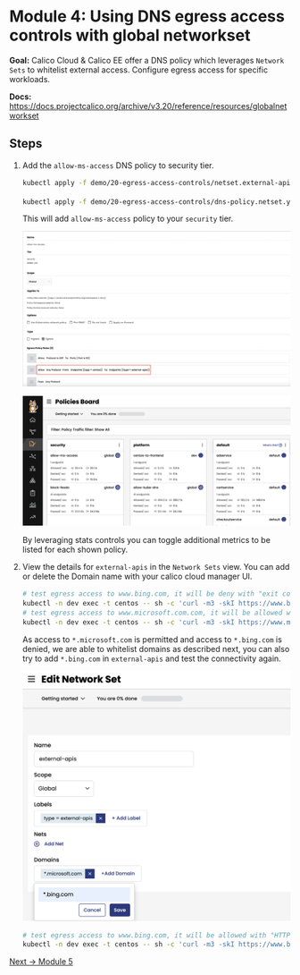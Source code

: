 # Module 4: Using DNS egress access controls with global networkset 

**Goal:** Calico Cloud & Calico EE offer a DNS policy which leverages `Network Sets` to whitelist external access. Configure egress access for specific workloads.

**Docs:** https://docs.projectcalico.org/archive/v3.20/reference/resources/globalnetworkset

## Steps

1. Add the `allow-ms-access` DNS policy to security tier.

    ```bash
    kubectl apply -f demo/20-egress-access-controls/netset.external-apis.yaml

    kubectl apply -f demo/20-egress-access-controls/dns-policy.netset.yaml
    ```

    This will add `allow-ms-access` policy to your `security` tier. 
    
    ![create dns policy](../img/create-dns-policy.png)

    ![policies board](../img/policies-board.png)

    By leveraging stats controls you can toggle additional metrics to be listed for each shown policy.

   


2. View the details for `external-apis` in the `Network Sets` view. You can add or delete the Domain name with your calico cloud manager UI.


    ```bash
    # test egress access to www.bing.com, it will be deny with "exit code 1".
    kubectl -n dev exec -t centos -- sh -c 'curl -m3 -skI https://www.bing.com 2>/dev/null | grep -i http'
    # test egress access to www.microsoft.com.com, it will be allowed with "HTTP/1.1 200".
    kubectl -n dev exec -t centos -- sh -c 'curl -m3 -skI https://www.microsoft.com.com 2>/dev/null | grep -i http'

    ```
    As access to `*.microsoft.com` is permitted and access to `*.bing.com` is denied, we are able to whitelist domains as described next, you can also try to add `*.bing.com` in `external-apis` and test the connectivity again.

    ![dns network set](../img/dns-network-set.png)


    ```bash
    # test egress access to www.bing.com, it will be allowed with "HTTP/1.1 200".
    kubectl -n dev exec -t centos -- sh -c 'curl -m3 -skI https://www.bing.com 2>/dev/null | grep -i http'
    ```

    

[Next -> Module 5](../modules/calicocloud/using-alerts.md)
